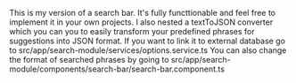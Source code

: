 This is my version of a search bar. It's fully functtionable and feel free to implement it in your own projects.
I also nested a textToJSON converter which you can you to easily transform your predefined phrases for suggestions into JSON format.
If you want to link it to external database go to src/app/search-module/services/options.service.ts
You can also change the format of searched phrases by going to src/app/search-module/components/search-bar/search-bar.component.ts